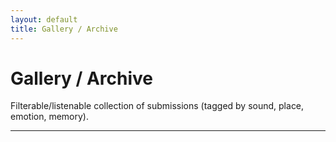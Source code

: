 ```yaml
---
layout: default
title: Gallery / Archive
---
```


# Gallery / Archive

Filterable/listenable collection of submissions (tagged by sound, place, emotion, memory).

---
